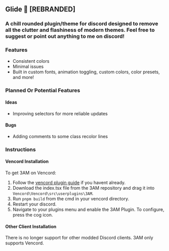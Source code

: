 ## Glide 🪽 [REBRANDED]
### A chill rounded plugin/theme for discord designed to remove all the clutter and flashiness of modern themes. Feel free to suggest or point out anything to me on discord!


### Features
- Consistent colors
- Minimal issues
- Built in custom fonts, animation toggling, custom colors, color presets, and more!
### Planned Or Potential Features
#### Ideas
- Improving selectors for more reliable updates

#### Bugs
- Adding comments to some class recolor lines

### Instructions

#### Vencord Installation

To get 3AM on Vencord:

1. Follow the [vencord plugin guide](https://github.com/Vendicated/Vencord/blob/main/docs/1_INSTALLING.md) if you havent already.
2. Download the index.tsx file from the 3AM repository and drag it into `Vencord\Vencord\src\userplugins\3AM`.
3. Run `pnpm build` from the cmd in your vencord directory.
4. Restart your discord.
5. Navigate to your plugins menu and enable the 3AM Plugin. To configure, press the cog icon.

#### Other Client Installation

There is no longer support for other modded Discord clients. 3AM only supports Vencord.
